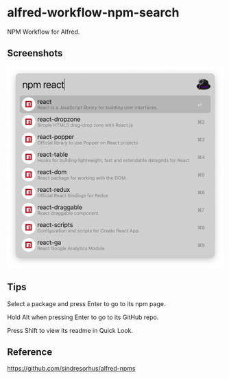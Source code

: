 # alfred-workflow-npm-search

NPM Workflow for Alfred.

## Screenshots

![Screenshot of System Light theme](./screenshot.png)

## Tips

Select a package and press Enter to go to its npm page.

Hold Alt when pressing Enter to go to its GitHub repo.

Press Shift to view its readme in Quick Look.

## Reference

<https://github.com/sindresorhus/alfred-npms>
